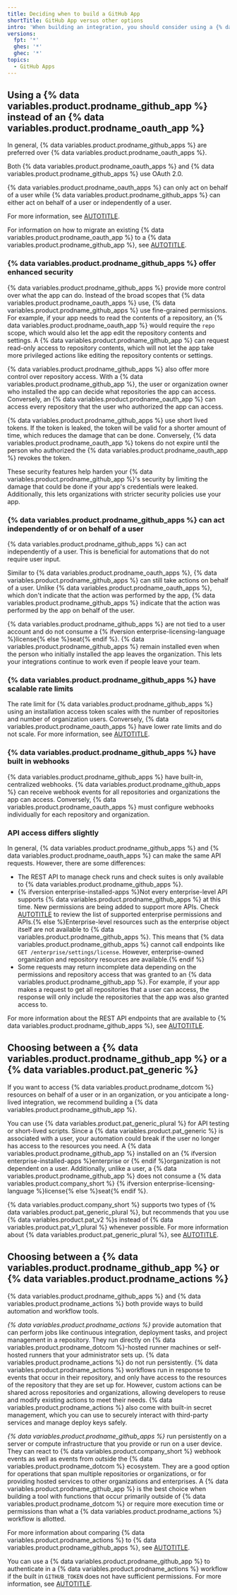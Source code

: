 ```yaml
---
title: Deciding when to build a GitHub App
shortTitle: GitHub App versus other options
intro: 'When building an integration, you should consider using a {% data variables.product.prodname_github_app %} in the following scenarios, instead of an {% data variables.product.prodname_oauth_app %}, {% data variables.product.pat_generic%}, or {% data variables.product.prodname_actions %}.'
versions:
  fpt: '*'
  ghes: '*'
  ghec: '*'
topics:
  - GitHub Apps
---
```


## Using a {% data variables.product.prodname_github_app %} instead of an {% data variables.product.prodname_oauth_app %}

In general, {% data variables.product.prodname_github_apps %} are preferred over {% data variables.product.prodname_oauth_apps %}.

Both {% data variables.product.prodname_oauth_apps %} and {% data variables.product.prodname_github_apps %} use OAuth 2.0.

{% data variables.product.prodname_oauth_apps %} can only act on behalf of a user while {% data variables.product.prodname_github_apps %} can either act on behalf of a user or independently of a user.

For more information, see [AUTOTITLE](/apps/oauth-apps/building-oauth-apps/differences-between-github-apps-and-oauth-apps).

For information on how to migrate an existing {% data variables.product.prodname_oauth_app %} to a {% data variables.product.prodname_github_app %}, see [AUTOTITLE](/apps/creating-github-apps/guides/migrating-oauth-apps-to-github-apps).

### {% data variables.product.prodname_github_apps %} offer enhanced security

{% data variables.product.prodname_github_apps %} provide more control over what the app can do. Instead of the broad scopes that {% data variables.product.prodname_oauth_apps %} use, {% data variables.product.prodname_github_apps %} use fine-grained permissions. For example, if your app needs to read the contents of a repository, an {% data variables.product.prodname_oauth_app %} would require the `repo` scope, which would also let the app edit the repository contents and settings. A {% data variables.product.prodname_github_app %} can request read-only access to repository contents, which will not let the app take more privileged actions like editing the repository contents or settings.

{% data variables.product.prodname_github_apps %} also offer more control over repository access. With a {% data variables.product.prodname_github_app %}, the user or organization owner who installed the app can decide what repositories the app can access. Conversely, an {% data variables.product.prodname_oauth_app %} can access every repository that the user who authorized the app can access.

{% data variables.product.prodname_github_apps %} use short lived tokens. If the token is leaked, the token will be valid for a shorter amount of time, which reduces the damage that can be done. Conversely, {% data variables.product.prodname_oauth_app %} tokens do not expire until the person who authorized the {% data variables.product.prodname_oauth_app %} revokes the token.

These security features help harden your {% data variables.product.prodname_github_app %}'s security by limiting the damage that could be done if your app's credentials were leaked. Additionally, this lets organizations with stricter security policies use your app.

### {% data variables.product.prodname_github_apps %} can act independently of or on behalf of a user

{% data variables.product.prodname_github_apps %} can act independently of a user. This is beneficial for automations that do not require user input.

Similar to {% data variables.product.prodname_oauth_apps %}, {% data variables.product.prodname_github_apps %} can still take actions on behalf of a user. Unlike {% data variables.product.prodname_oauth_apps %}, which don't indicate that the action was performed by the app, {% data variables.product.prodname_github_apps %} indicate that the action was performed by the app on behalf of the user.

{% data variables.product.prodname_github_apps %} are not tied to a user account and do not consume a {% ifversion enterprise-licensing-language %}license{% else %}seat{% endif %}. {% data variables.product.prodname_github_apps %} remain installed even when the person who initially installed the app leaves the organization. This lets your integrations continue to work even if people leave your team.

### {% data variables.product.prodname_github_apps %} have scalable rate limits

The rate limit for {% data variables.product.prodname_github_apps %} using an installation access token scales with the number of repositories and number of organization users. Conversely, {% data variables.product.prodname_oauth_apps %} have lower rate limits and do not scale. For more information, see [AUTOTITLE](/apps/creating-github-apps/setting-up-a-github-app/rate-limits-for-github-apps).

### {% data variables.product.prodname_github_apps %} have built in webhooks

{% data variables.product.prodname_github_apps %} have built-in, centralized webhooks. {% data variables.product.prodname_github_apps %} can receive webhook events for all repositories and organizations the app can access. Conversely, {% data variables.product.prodname_oauth_apps %} must configure webhooks individually for each repository and organization.

### API access differs slightly

In general, {% data variables.product.prodname_github_apps %} and {% data variables.product.prodname_oauth_apps %} can make the same API requests. However, there are some differences:

* The REST API to manage check runs and check suites is only available to {% data variables.product.prodname_github_apps %}.
* {% ifversion enterprise-installed-apps %}Not every enterprise-level API supports {% data variables.product.prodname_github_apps %} at this time. New permissions are being added to support more APIs. Check [AUTOTITLE](/enterprise-cloud@latest/rest/authentication/permissions-required-for-github-apps) to review the list of supported enterprise permissions and APIs.{% else %}Enterprise-level resources such as the enterprise object itself are not available to {% data variables.product.prodname_github_apps %}. This means that {% data variables.product.prodname_github_apps %} cannot call endpoints like `GET /enterprise/settings/license`. However, enterprise-owned organization and repository resources are available.{% endif %}
* Some requests may return incomplete data depending on the permissions and repository access that was granted to an {% data variables.product.prodname_github_app %}. For example, if your app makes a request to get all repositories that a user can access, the response will only include the repositories that the app was also granted access to.

For more information about the REST API endpoints that are available to {% data variables.product.prodname_github_apps %}, see [AUTOTITLE](/rest/overview/endpoints-available-for-github-apps).

## Choosing between a {% data variables.product.prodname_github_app %} or a {% data variables.product.pat_generic %}

 If you want to access {% data variables.product.prodname_dotcom %} resources on behalf of a user or in an organization, or you anticipate a long-lived integration, we recommend building a {% data variables.product.prodname_github_app %}.

 You can use {% data variables.product.pat_generic_plural %} for API testing or short-lived scripts. Since a {% data variables.product.pat_generic %} is associated with a user, your automation could break if the user no longer has access to the resources you need. A {% data variables.product.prodname_github_app %} installed on an {% ifversion enterprise-installed-apps %}enterprise or {% endif %}organization is not dependent on a user. Additionally, unlike a user, a {% data variables.product.prodname_github_app %} does not consume a {% data variables.product.company_short %} {% ifversion enterprise-licensing-language %}license{% else %}seat{% endif %}.

{% data variables.product.company_short %} supports two types of {% data variables.product.pat_generic_plural %}, but recommends that you use {% data variables.product.pat_v2 %}s instead of {% data variables.product.pat_v1_plural %} whenever possible. For more information about {% data variables.product.pat_generic_plural %}, see [AUTOTITLE](/authentication/keeping-your-account-and-data-secure/creating-a-personal-access-token#types-of-personal-access-tokens).

## Choosing between a {% data variables.product.prodname_github_app %} or {% data variables.product.prodname_actions %}

{% data variables.product.prodname_github_apps %} and {% data variables.product.prodname_actions %} both provide ways to build automation and workflow tools.

_{% data variables.product.prodname_actions %}_ provide automation that can perform jobs like continuous integration, deployment tasks, and project management in a repository. They run directly on {% data variables.product.prodname_dotcom %}-hosted runner machines or self-hosted runners that your administrator sets up. {% data variables.product.prodname_actions %} do not run persistently. {% data variables.product.prodname_actions %} workflows run in response to events that occur in their repository, and only have access to the resources of the repository that they are set up for. However, custom actions can be shared across repositories and organizations, allowing developers to reuse and modify existing actions to meet their needs. {% data variables.product.prodname_actions %} also come with built-in secret management, which you can use to securely interact with third-party services and manage deploy keys safely.

_{% data variables.product.prodname_github_apps %}_ run persistently on a server or compute infrastructure that you provide or run on a user device. They can react to {% data variables.product.company_short %} webhook events as well as events from outside the {% data variables.product.prodname_dotcom %} ecosystem. They are a good option for operations that span multiple repositories or organizations, or for providing hosted services to other organizations and enterprises. A {% data variables.product.prodname_github_app %} is the best choice when building a tool with functions that occur primarily outside of {% data variables.product.prodname_dotcom %} or require more execution time or permissions than what a {% data variables.product.prodname_actions %} workflow is allotted.

For more information about comparing {% data variables.product.prodname_actions %} to {% data variables.product.prodname_github_apps %}, see [AUTOTITLE](/actions/concepts/overview/github-actions-vs-github-apps#comparing-github-actions-to-github-apps).

You can use a {% data variables.product.prodname_github_app %} to authenticate in a {% data variables.product.prodname_actions %}
workflow if the built in `GITHUB_TOKEN` does not have sufficient permissions. For more information, see [AUTOTITLE](/apps/creating-github-apps/guides/making-authenticated-api-requests-with-a-github-app-in-a-github-actions-workflow).
